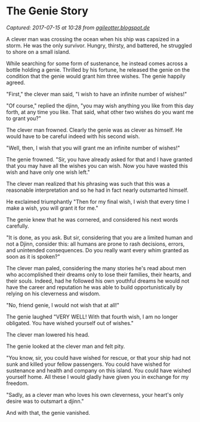 # The Genie Story

_Captured: 2017-07-15 at 10:28 from [agileotter.blogspot.de](http://agileotter.blogspot.de/2017/06/the-genie-story.html?utm_content=buffer52816&utm_medium=social&utm_source=twitter.com&utm_campaign=buffer&m=1)_

A clever man was crossing the ocean when his ship was capsized in a storm. He was the only survivor. Hungry, thirsty, and battered, he struggled to shore on a small island.

While searching for some form of sustenance, he instead comes across a bottle holding a genie. Thrilled by his fortune, he released the genie on the condition that the genie would grant him three wishes. The genie happily agreed.

"First," the clever man said, "I wish to have an infinite number of wishes!"

"Of course," replied the djinn, "you may wish anything you like from this day forth, at any time you like. That said, what other two wishes do you want me to grant you?"

The clever man frowned. Clearly the genie was as clever as himself. He would have to be careful indeed with his second wish.

"Well, then, I wish that you will grant me an infinite number of wishes!"

The genie frowned. "Sir, you have already asked for that and I have granted that you may have all the wishes you can wish. Now you have wasted this wish and have only one wish left."

The clever man realized that his phrasing was such that this was a reasonable interpretation and so he had in fact nearly outsmarted himself.

He exclaimed triumphantly "Then for my final wish, I wish that every time I make a wish, you will grant it for me."

The genie knew that he was cornered, and considered his next words carefully.

"It is done, as you ask. But sir, considering that you are a limited human and not a Djinn, consider this: all humans are prone to rash decisions, errors, and unintended consequences. Do you really want every whim granted as soon as it is spoken?"

The clever man paled, considering the many stories he's read about men who accomplished their dreams only to lose their families, their hearts, and their souls. Indeed, had he followed his own youthful dreams he would not have the career and reputation he was able to build opportunistically by relying on his cleverness and wisdom.

"No, friend genie, I would not wish that at all!"

The genie laughed "VERY WELL! With that fourth wish, I am no longer obligated. You have wished yourself out of wishes."

The clever man lowered his head.

The genie looked at the clever man and felt pity.

"You know, sir, you could have wished for rescue, or that your ship had not sunk and killed your fellow passengers. You could have wished for sustenance and health and company on this island. You could have wished yourself home. All these I would gladly have given you in exchange for my freedom.

"Sadly, as a clever man who loves his own cleverness, your heart's only desire was to outsmart a djinn."

And with that, the genie vanished.
